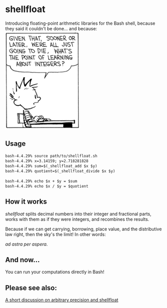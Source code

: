 # shellfloat
Introducing floating-point arithmetic libraries for the Bash shell, because
they said it couldn't be done... and because:
![image info](./image.png)

## Usage
```
bash-4.4.29% source path/to/shellfloat.sh
bash-4.4.29% x=3.14159; y=2.718281828
bash-4.4.29% sum=$(_shellfloat_add $x $y)
bash-4.4.29% quotient=$(_shellfloat_divide $x $y)

bash-4.4.29% echo $x + $y = $sum
bash-4.4.29% echo $x / $y = $quotient
```

## How it works
_shellfloat_ splits decimal numbers into their integer and fractional parts,
works with them as if they were integers, and recombines the results.

Because if we can get carrying, borrowing, place value, and the distributive
law right, then the sky's the limit! In other words:

_ad astra per aspera_.

## And now...
You can run your computations directly in Bash!

## Please see also:
[A short discussion on arbitrary precision and shellfloat](https://github.com/clarity20/shellfloat/wiki "arbitrary precision and shellfloat")

